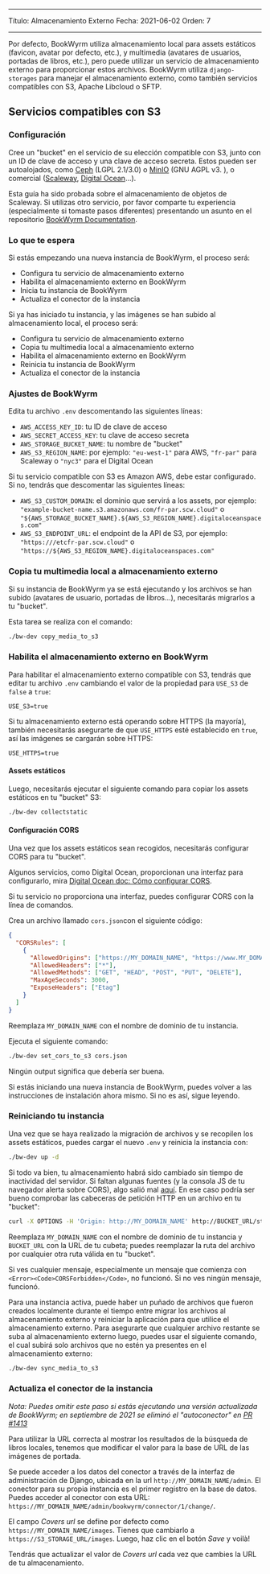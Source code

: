 - - -
Título: Almacenamiento Externo Fecha: 2021-06-02 Orden: 7
- - -

Por defecto, BookWyrm utiliza almacenamiento local para assets estáticos (favicon, avatar por defecto, etc.), y multimedia (avatares de usuarios, portadas de libros, etc.), pero puede utilizar un servicio de almacenamiento externo para proporcionar estos archivos. BookWyrm utiliza `django-storages` para manejar el almacenamiento externo, como también servicios compatibles con S3, Apache Libcloud o SFTP.

## Servicios compatibles con S3

### Configuración

Cree un "bucket" en el servicio de su elección compatible con S3, junto con un ID de clave de acceso y una clave de acceso secreta. Estos pueden ser autoalojados, como [Ceph](https://ceph.io/en/) (LGPL 2.1/3.0) o [MinIO](https://min.io/) (GNU AGPL v3. ), o comercial ([Scaleway](https://www.scaleway.com/en/docs/object-storage-feature/), [Digital Ocean](https://www.digitalocean.com/community/tutorials/how-to-create-a-digitalocean-space-and-api-key)…).

Esta guía ha sido probada sobre el almacenamiento de objetos de Scaleway. Si utilizas otro servicio, por favor comparte tu experiencia (especialmente si tomaste pasos diferentes) presentando un asunto en el repositorio [BookWyrm Documentation](https://github.com/bookwyrm-social/documentation).

### Lo que te espera

Si estás empezando una nueva instancia de BookWyrm, el proceso será:

- Configura tu servicio de almacenamiento externo
- Habilita el almacenamiento externo en BookWyrm
- Inicia tu instancia de BookWyrm
- Actualiza el conector de la instancia

Si ya has iniciado tu instancia, y las imágenes se han subido al almacenamiento local, el proceso será:

- Configura tu servicio de almacenamiento externo
- Copia tu multimedia local a almacenamiento externo
- Habilita el almacenamiento externo en BookWyrm
- Reinicia tu instancia de BookWyrm
- Actualiza el conector de la instancia

### Ajustes de BookWyrm

Edita tu archivo `.env` descomentando las siguientes líneas:

- `AWS_ACCESS_KEY_ID`: tu ID de clave de acceso
- `AWS_SECRET_ACCESS_KEY`: tu clave de acceso secreta
- `AWS_STORAGE_BUCKET_NAME`: tu nombre de "bucket"
- `AWS_S3_REGION_NAME`: por ejemplo: `"eu-west-1"` para AWS, `"fr-par"` para Scaleway o `"nyc3"` para el Digital Ocean

Si tu servicio compatible con S3 es Amazon AWS, debe estar configurado. Si no, tendrás que descomentar las siguientes líneas:

- `AWS_S3_CUSTOM_DOMAIN`: el dominio que servirá a los assets, por ejemplo: `"example-bucket-name.s3.amazonaws.com/fr-par.scw.cloud"` o `"${AWS_STORAGE_BUCKET_NAME}.${AWS_S3_REGION_NAME}.digitaloceanspaces.com"`
- `AWS_S3_ENDPOINT_URL`: el endpoint de la API de S3, por ejemplo: `"https:///etcfr-par.scw.cloud"` o `"https://${AWS_S3_REGION_NAME}.digitaloceanspaces.com"`

### Copia tu multimedia local a almacenamiento externo

Si su instancia de BookWyrm ya se está ejecutando y los archivos se han subido (avatares de usuario, portadas de libros…), necesitarás migrarlos a tu "bucket".

Esta tarea se realiza con el comando:

```bash
./bw-dev copy_media_to_s3
```

### Habilita el almacenamiento externo en BookWyrm

Para habilitar el almacenamiento externo compatible con S3, tendrás que editar tu archivo `.env` cambiando el valor de la propiedad para `USE_S3` de `false` a `true`:

```
USE_S3=true
```

Si tu almacenamiento externo está operando sobre HTTPS (la mayoría), también necesitarás asegurarte de que `USE_HTTPS` esté establecido en `true`, así las imágenes se cargarán sobre HTTPS:

```
USE_HTTPS=true
```

#### Assets estáticos

Luego, necesitarás ejecutar el siguiente comando para copiar los assets estáticos en tu "bucket" S3:

```bash
./bw-dev collectstatic
```

#### Configuración CORS

Una vez que los assets estáticos sean recogidos, necesitarás configurar CORS para tu "bucket".

Algunos servicios, como Digital Ocean, proporcionan una interfaz para configurarlo, mira [Digital Ocean doc: Cómo configurar CORS](https://docs.digitalocean.com/products/spaces/how-to/configure-cors/).

Si tu servicio no proporciona una interfaz, puedes configurar CORS con la línea de comandos.

Crea un archivo llamado `cors.json`con el siguiente código:

```json
{
  "CORSRules": [
    {
      "AllowedOrigins": ["https://MY_DOMAIN_NAME", "https://www.MY_DOMAIN_NAME"],
      "AllowedHeaders": ["*"],
      "AllowedMethods": ["GET", "HEAD", "POST", "PUT", "DELETE"],
      "MaxAgeSeconds": 3000,
      "ExposeHeaders": ["Etag"]
    }
  ]
}
```

Reemplaza `MY_DOMAIN_NAME` con el nombre de dominio de tu instancia.

Ejecuta el siguiente comando:

```bash
./bw-dev set_cors_to_s3 cors.json
```

Ningún output significa que debería ser buena.

Si estás iniciando una nueva instancia de BookWyrm, puedes volver a las instrucciones de instalación ahora mismo. Si no es así, sigue leyendo.

### Reiniciando tu instancia

Una vez que se haya realizado la migración de archivos y se recopilen los assets estáticos, puedes cargar el nuevo `.env` y reinicia la instancia con:

```bash
./bw-dev up -d
```

Si todo va bien, tu almacenamiento habrá sido cambiado sin tiempo de inactividad del servidor. Si faltan algunas fuentes (y la consola JS de tu navegador alerta sobre CORS), algo salió mal [aquí](#cors-settings). En ese caso podría ser bueno comprobar las cabeceras de petición HTTP en un archivo en tu "bucket":

```bash
curl -X OPTIONS -H 'Origin: http://MY_DOMAIN_NAME' http://BUCKET_URL/static/images/logo-small.png -H "Access-Control-Request-Method: GET"
```

Reemplaza `MY_DOMAIN_NAME` con el nombre de dominio de tu instancia y `BUCKET_URL` con la URL de tu cubeta; puedes reemplazar la ruta del archivo por cualquier otra ruta válida en tu "bucket".

Si ves cualquier mensaje, especialmente un mensaje que comienza con `<Error><Code>CORSForbidden</Code>`, no funcionó. Si no ves ningún mensaje, funcionó.

Para una instancia activa, puede haber un puñado de archivos que fueron creados localmente durante el tiempo entre migrar los archivos al almacenamiento externo y reiniciar la aplicación para que utilice el almacenamiento externo. Para asegurarte que cualquier archivo restante se suba al almacenamiento externo luego, puedes usar el siguiente comando, el cual subirá solo archivos que no estén ya presentes en el almacenamiento externo:

```bash
./bw-dev sync_media_to_s3
```

### Actualiza el conector de la instancia

*Nota: Puedes omitir este paso si estás ejecutando una versión actualizada de BookWyrm; en septiembre de 2021 se eliminó el "autoconector" en [PR #1413](https://github.com/bookwyrm-social/bookwyrm/pull/1413)*

Para utilizar la URL correcta al mostrar los resultados de la búsqueda de libros locales, tenemos que modificar el valor para la base de URL de las imágenes de portada.

Se puede acceder a los datos del conector a través de la interfaz de administración de Django, ubicada en la url `http://MY_DOMAIN_NAME/admin`. El conector para su propia instancia es el primer registro en la base de datos. Puedes acceder al conector con esta URL: `https://MY_DOMAIN_NAME/admin/bookwyrm/connector/1/change/`.

El campo _Covers url_ se define por defecto como `https://MY_DOMAIN_NAME/images`. Tienes que cambiarlo a `https://S3_STORAGE_URL/images`. Luego, haz clic en el botón _Save_ y voilà!

Tendrás que actualizar el valor de _Covers url_ cada vez que cambies la URL de tu almacenamiento.
